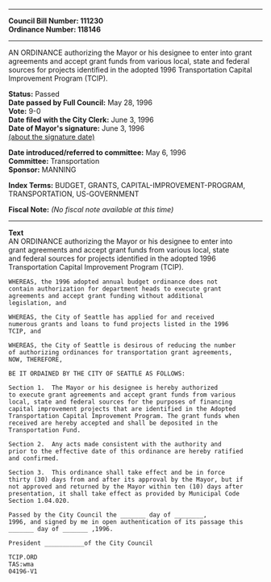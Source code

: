 * * * * *  
  
**Council Bill Number: [](#h0)[](#h2)111230**   
**Ordinance Number: 118146**  
  
* * * * *  
  
AN ORDINANCE authorizing the Mayor or his designee to enter into grant agreements and accept grant funds from various local, state and federal sources for projects identified in the adopted 1996 Transportation Capital Improvement Program (TCIP).  
  
**Status:** Passed   
**Date passed by Full Council:** May 28, 1996   
**Vote:** 9-0   
**Date filed with the City Clerk:** June 3, 1996   
**Date of Mayor's signature:** June 3, 1996   
[(about the signature date)](/~public/approvaldate.htm)   
  
  
**Date introduced/referred to committee:** May 6, 1996   
**Committee:** Transportation   
**Sponsor:** MANNING   
  
**Index Terms:** BUDGET, GRANTS, CAPITAL-IMPROVEMENT-PROGRAM, TRANSPORTATION, US-GOVERNMENT  
  
**Fiscal Note:** *(No fiscal note available at this time)*  
  
* * * * *  
  
**Text**  
    AN ORDINANCE authorizing the Mayor or his designee to enter into  
    grant agreements and accept grant funds from various local, state  
    and federal sources for projects identified in the adopted 1996  
    Transportation Capital Improvement Program (TCIP).  
  
    WHEREAS, the 1996 adopted annual budget ordinance does not  
    contain authorization for department heads to execute grant  
    agreements and accept grant funding without additional  
    legislation, and  
  
    WHEREAS, the City of Seattle has applied for and received  
    numerous grants and loans to fund projects listed in the 1996  
    TCIP, and  
  
    WHEREAS, the City of Seattle is desirous of reducing the number  
    of authorizing ordinances for transportation grant agreements,  
    NOW, THEREFORE,  
  
    BE IT ORDAINED BY THE CITY OF SEATTLE AS FOLLOWS:  
  
    Section 1.  The Mayor or his designee is hereby authorized  
    to execute grant agreements and accept grant funds from various  
    local, state and federal sources for the purposes of financing  
    capital improvement projects that are identified in the Adopted  
    Transportation Capital Improvement Program. The grant funds when  
    received are hereby accepted and shall be deposited in the  
    Transportation Fund.  
  
    Section 2.  Any acts made consistent with the authority and  
    prior to the effective date of this ordinance are hereby ratified  
    and confirmed.  
  
    Section 3.  This ordinance shall take effect and be in force  
    thirty (30) days from and after its approval by the Mayor, but if  
    not approved and returned by the Mayor within ten (10) days after  
    presentation, it shall take effect as provided by Municipal Code  
    Section 1.04.020.  
  
    Passed by the City Council the _______ day of ________,  
    1996, and signed by me in open authentication of its passage this  
    _______ day of _______ ,1996.  
  
    President ___________of the City Council  
  
    TCIP.ORD  
    TAS:wma  
    04196-V1  

